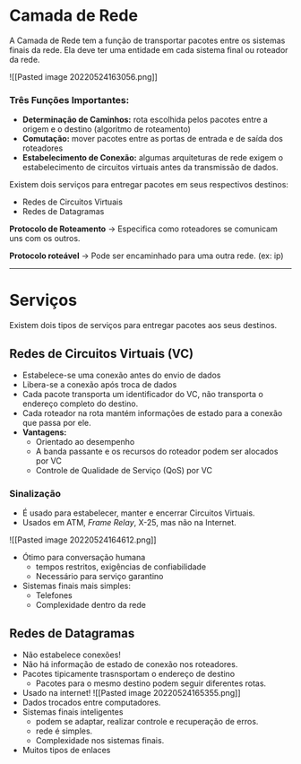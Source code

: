 # Camada de Rede

A Camada de Rede tem a função de transportar pacotes entre os sistemas finais da rede.
Ela deve ter uma entidade em cada sistema final ou roteador da rede.

![[Pasted image 20220524163056.png]]
### **Três Funções Importantes**:
- **Determinação de Caminhos:** rota escolhida pelos pacotes entre a origem e o destino (algoritmo de roteamento)
- **Comutação:** mover pacotes entre as portas de entrada e de saída dos roteadores
- **Estabelecimento de Conexão:** algumas arquiteturas de rede exigem o estabelecimento de circuitos virtuais antes da transmissão de dados.

Existem dois serviços para entregar pacotes em seus respectivos destinos:
- Redes de Circuitos Virtuais
- Redes de Datagramas

**Protocolo de Roteamento** -> Especifica como roteadores se comunicam uns com os outros.

**Protocolo roteável** -> Pode ser encaminhado para uma outra rede. (ex: ip)

---
# Serviços
Existem dois tipos de serviços para entregar pacotes aos seus destinos.

## Redes de Circuitos Virtuais (VC)
- Estabelece-se uma conexão antes do envio de dados
- Libera-se a conexão após troca de dados
- Cada pacote transporta um identificador do VC, não transporta o endereço completo do destino.
- Cada roteador na rota mantém informações de estado para a conexão que passa por ele.
- **Vantagens:**
	- Orientado ao desempenho
	- A banda passante e os recursos do roteador podem ser alocados por VC
	- Controle de Qualidade de Serviço (QoS) por VC

### Sinalização
- É usado para estabelecer, manter e encerrar Circuitos Virtuais.
- Usados em ATM, *Frame Relay*, X-25, mas não na Internet.

![[Pasted image 20220524164612.png]]
- Ótimo para conversação humana
	- tempos restritos, exigências de confiabilidade
	- Necessário para serviço garantino
- Sistemas finais mais simples:
	- Telefones
	- Complexidade dentro da rede

## Redes de Datagramas
- Não estabelece conexões!
- Não há informação de estado de conexão nos roteadores.
- Pacotes tipicamente trasnsportam o endereço de destino
	- Pacotes para o mesmo destino podem seguir diferentes rotas.
- Usado na internet!
![[Pasted image 20220524165355.png]]
- Dados trocados entre computadores.
- Sistemas finais inteligentes
	- podem se adaptar, realizar controle e recuperação de erros.
	- rede é simples.
	- Complexidade nos sistemas finais.
- Muitos tipos de enlaces
